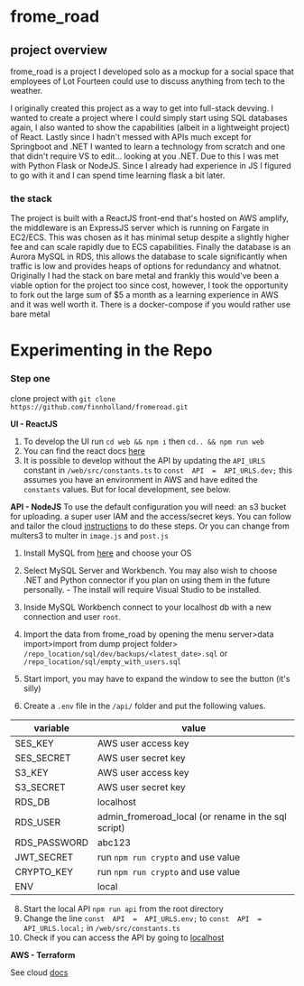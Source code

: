 
# frome_road
## project overview
frome_road is a project I developed solo as a mockup for a social space that employees of Lot Fourteen could use to discuss anything from tech to the weather. 

I originally created this project as a way to get into full-stack devving. I wanted to create a project where I could simply start using SQL databases again, I also wanted to show the capabilities (albeit in a lightweight project) of React.
Lastly since I hadn't messed with APIs much except for Springboot and .NET I wanted to learn a technology from scratch and one that didn't require VS to edit... looking at you .NET. 
Due to this I was met with Python Flask or NodeJS. Since I already had experience in JS I figured to go with it and I can spend time learning flask a bit later.

### the stack
The project is built with a ReactJS front-end that's hosted on AWS amplify, the middleware is an ExpressJS server which is running on Fargate in EC2/ECS. This was chosen as it has minimal setup despite a slightly higher fee and can scale rapidly due to ECS capabilities. Finally the database is an Aurora MySQL in RDS, this allows the database to scale significantly when traffic is low and provides heaps of options for redundancy and whatnot. 
Originally I had the stack on bare metal and frankly this would've been a viable option for the project too since cost, however, I took the opportunity to fork out the large sum of $5 a month as a learning experience in AWS and it was well worth it.
There is a docker-compose if you would rather use bare metal

# Experimenting in the Repo

### Step one
clone project with `git clone https://github.com/finnholland/fromeroad.git`

**UI - ReactJS**
1. To develop the UI run `cd web && npm i` then `cd.. && npm run web`
2. You can find the react docs [here](https://reactjs.org/)
3. It is possible to develop without the API by updating the `API_URLS` constant in `/web/src/constants.ts` to `const  API  =  API_URLS.dev;` this assumes you have an environment in AWS and have edited the `constants` values. But for local development, see below.  

**API - NodeJS**
To use the default configuration you will need: an s3 bucket for uploading. a super user IAM and the access/secret keys. You can follow and tailor the cloud [instructions](finnholland/fromeroad/blob/master/terraform/Instructions.md) to do these steps.
Or you can change from multers3 to multer in `image.js` and `post.js`


1. Install MySQL from [here](https://dev.mysql.com/downloads/mysql/) and choose your OS
2. Select MySQL Server and Workbench. You may also wish to choose .NET and Python connector if you plan on using them in the future personally. - The install will require Visual Studio to be installed.
3. Inside MySQL Workbench connect to your localhost db with a new connection and user `root`.

4. Import the data from frome_road by opening the menu server>data import>import from dump project folder> `/repo_location/sql/dev/backups/<latest_date>.sql` or `/repo_location/sql/empty_with_users.sql`
5. Start import, you may have to expand the window to see the button (it's silly)
6. Create a `.env` file in the `/api/` folder and put the following values. 

| variable  | value  |
|--|--|
| SES_KEY | AWS user access key |
|SES_SECRET  | AWS user secret key |
|S3_KEY | AWS user access key|
|S3_SECRET | AWS user secret key |
|RDS_DB | localhost |
|RDS_USER|admin_fromeroad_local (or rename in the sql script)  |
|RDS_PASSWORD | abc123 |  
| JWT_SECRET | run `npm run crypto` and use value |
| CRYPTO_KEY | run `npm run crypto` and use value |
|ENV|local|
8. Start the local API `npm run api` from the root directory
9. Change the line `const  API  =  API_URLS.env;` to `const  API  =  API_URLS.local;` in `/web/src/constants.ts`
10. Check if you can access the API by going to [localhost](http://localhost:8080/)

**AWS - Terraform**

See cloud [docs](finnholland/fromeroad/blob/master/terraform/Instructions.md)

